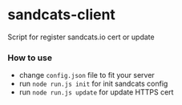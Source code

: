 # sandcats-client

Script for register sandcats.io cert or update

### How to use
- change `config.json` file to fit your server
- run `node run.js init` for init sandcats config
- run `node run.js update` for update HTTPS cert 